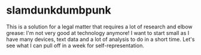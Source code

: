 # slamdunkdumbpunk
This is a solution for a legal matter that requires a lot of research and elbow grease: I'm not very good at technology anymore! I want to start small as I have many devices, text data and a lot of analysis to do in a short time. Let's see what I can pull off in a week for self-representation.
